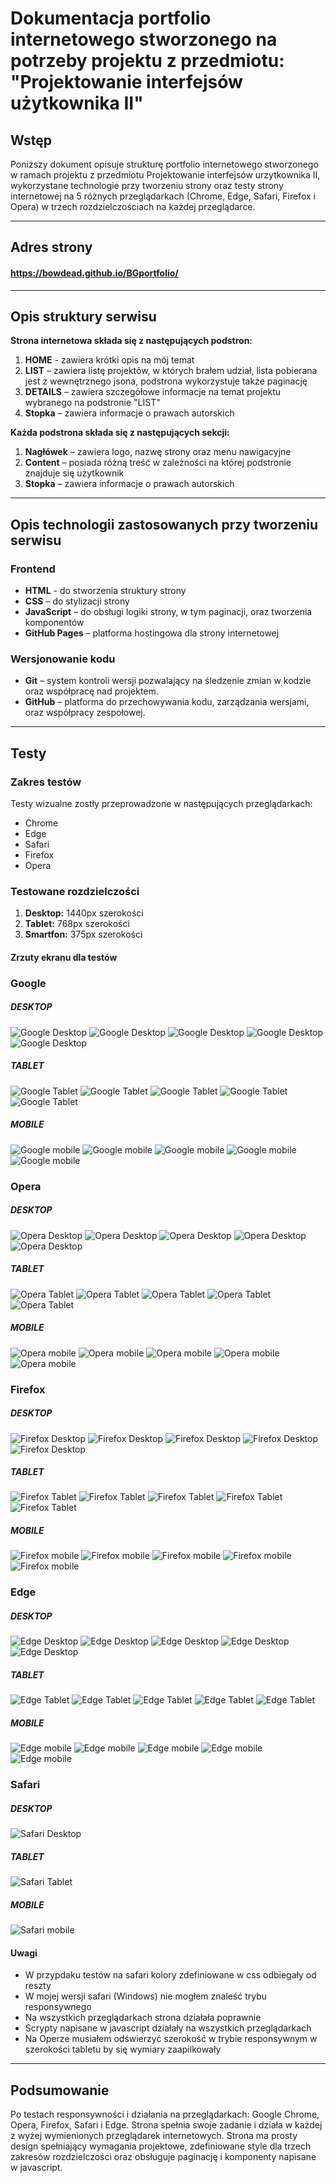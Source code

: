 # Dokumentacja portfolio internetowego stworzonego na potrzeby projektu z przedmiotu: "Projektowanie interfejsów użytkownika II" 

## Wstęp
Poniższy dokument opisuje strukturę portfolio internetowego stworzonego w ramach projektu z przedmiotu Projektowanie interfejsów urzytkownika II,
wykorzystane technologie przy tworzeniu strony oraz testy strony internetowej na 5 różnych przeglądarkach (Chrome, Edge, Safari, Firefox i Opera) w trzech rozdzielczościach na każdej przeglądarce.

---
## Adres strony

#### https://bowdead.github.io/BGportfolio/
---

## Opis struktury serwisu
**Strona internetowa składa się z następujących podstron:**
1. **HOME** - zawiera krótki opis na mój temat
2. **LIST** – zawiera listę projektów, w których brałem udział, lista pobierana jest z wewnętrznego jsona, podstrona wykorzystuje także paginację
3. **DETAILS** – zawiera szczegółowe informacje na temat projektu wybranego na podstronie "LIST"
4. **Stopka** – zawiera informacje o prawach autorskich

**Każda podstrona składa się z następujących sekcji:**
1. **Nagłówek** – zawiera logo, nazwę strony oraz menu nawigacyjne
2. **Content** – posiada różną treść w zależności na której podstronie znajduje się użytkownik
3. **Stopka** – zawiera informacje o prawach autorskich

---

## Opis technologii zastosowanych przy tworzeniu serwisu
### Frontend
- **HTML** - do stworzenia struktury strony
- **CSS** – do  stylizacji strony
- **JavaScript** – do obsługi logiki strony, w tym paginacji, oraz tworzenia komponentów
- **GitHub Pages** – platforma hostingowa dla strony internetowej

### Wersjonowanie kodu
- **Git** – system kontroli wersji pozwalający na śledzenie zmian w kodzie oraz współpracę nad projektem.
- **GitHub** – platforma do przechowywania kodu, zarządzania wersjami, oraz współpracy zespołowej.

---

## Testy
### Zakres testów
Testy wizualne zostły przeprowadzone w następujących przeglądarkach:
- Chrome
- Edge
- Safari
- Firefox
- Opera

### Testowane rozdzielczości
1. **Desktop:** 1440px szerokości
2. **Tablet:** 768px szerokości
3. **Smartfon:** 375px szerokości

#### Zrzuty ekranu dla testów
### Google
##### DESKTOP
![Google Desktop](screenshots/g_desktop.PNG)
![Google Desktop](screenshots/g2_desktop.PNG)
![Google Desktop](screenshots/g3_desktop.PNG)
![Google Desktop](screenshots/g4_desktop.PNG)
![Google Desktop](screenshots/g5_desktop.PNG)
##### TABLET
![Google Tablet](screenshots/g_tablet.PNG)
![Google Tablet](screenshots/g2_tablet.PNG)
![Google Tablet](screenshots/g3_tablet.PNG)
![Google Tablet](screenshots/g4_tablet.PNG)
![Google Tablet](screenshots/g5_tablet.PNG)
##### MOBILE
![Google mobile](screenshots/g_mobile.PNG)
![Google mobile](screenshots/g2_mobile.PNG)
![Google mobile](screenshots/g3_mobile.PNG)
![Google mobile](screenshots/g4_mobile.PNG)
![Google mobile](screenshots/g5_mobile.PNG)
### Opera
##### DESKTOP
![Opera Desktop](screenshots/o_desktop.PNG)
![Opera Desktop](screenshots/o2_desktop.PNG)
![Opera Desktop](screenshots/o3_desktop.PNG)
![Opera Desktop](screenshots/o4_desktop.PNG)
![Opera Desktop](screenshots/o5_desktop.PNG)
##### TABLET
![Opera Tablet](screenshots/o_tablet.PNG)
![Opera Tablet](screenshots/o2_tablet.PNG)
![Opera Tablet](screenshots/o3_tablet.PNG)
![Opera Tablet](screenshots/o4_tablet.PNG)
![Opera Tablet](screenshots/o5_tablet.PNG)
##### MOBILE
![Opera mobile](screenshots/o_mobile.PNG)
![Opera mobile](screenshots/o2_mobile.PNG)
![Opera mobile](screenshots/o3_mobile.PNG)
![Opera mobile](screenshots/o4_mobile.PNG)
![Opera mobile](screenshots/o5_mobile.PNG)
### Firefox
##### DESKTOP
![Firefox Desktop](screenshots/f_desktop.PNG)
![Firefox Desktop](screenshots/f2_desktop.PNG)
![Firefox Desktop](screenshots/f3_desktop.PNG)
![Firefox Desktop](screenshots/f4_desktop.PNG)
![Firefox Desktop](screenshots/f5_desktop.PNG)
##### TABLET
![Firefox Tablet](screenshots/f_tablet.PNG)
![Firefox Tablet](screenshots/f2_tablet.PNG)
![Firefox Tablet](screenshots/f3_tablet.PNG)
![Firefox Tablet](screenshots/f4_tablet.PNG)
![Firefox Tablet](screenshots/f5_tablet.PNG)
##### MOBILE
![Firefox mobile](screenshots/f_mobile.PNG)
![Firefox mobile](screenshots/f2_mobile.PNG)
![Firefox mobile](screenshots/f3_mobile.PNG)
![Firefox mobile](screenshots/f4_mobile.PNG)
![Firefox mobile](screenshots/f5_mobile.PNG)
### Edge
##### DESKTOP
![Edge Desktop](screenshots/e_desktop.PNG)
![Edge Desktop](screenshots/e2_desktop.PNG)
![Edge Desktop](screenshots/e3_desktop.PNG)
![Edge Desktop](screenshots/e4_desktop.PNG)
![Edge Desktop](screenshots/e5_desktop.PNG)
##### TABLET
![Edge Tablet](screenshots/e_tablet.PNG)
![Edge Tablet](screenshots/e2_tablet.PNG)
![Edge Tablet](screenshots/e3_tablet.PNG)
![Edge Tablet](screenshots/e4_tablet.PNG)
![Edge Tablet](screenshots/e5_tablet.PNG)
##### MOBILE
![Edge mobile](screenshots/e_mobile.PNG)
![Edge mobile](screenshots/e2_mobile.PNG)
![Edge mobile](screenshots/e3_mobile.PNG)
![Edge mobile](screenshots/e4_mobile.PNG)
![Edge mobile](screenshots/e5_mobile.PNG)
### Safari
##### DESKTOP
![Safari Desktop](screenshots/s_desktop.PNG)
##### TABLET
![Safari Tablet](screenshots/s_tablet.PNG)
##### MOBILE
![Safari mobile](screenshots/s_mobile.PNG)


#### Uwagi
- W przypdaku testów na safari kolory zdefiniowane w css odbiegały od reszty
- W mojej wersji safari (Windows) nie mogłem znaleść trybu responsywnego
- Na wszystkich przeglądarkach strona działała poprawnie
- Scrypty napisane w javascript działały na wszystkich przeglądarkach
- Na Operze musiałem odświerzyć szerokość w trybie responsywnym w szerokości tabletu by się wymiary zaapilkowały
---

## Podsumowanie
Po testach responsywności i działania na przeglądarkach: Google Chrome, Opera, Firefox, Safari i Edge. Strona spełnia swoje zadanie i działa
w każdej z wyżej wymienionych przeglądarek internetowych. Strona ma prosty design spełniający wymagania projektowe, zdefiniowane style dla trzech
zakresów rozdzielczości oraz obsługuje paginację i komponenty napisane w javascript.
